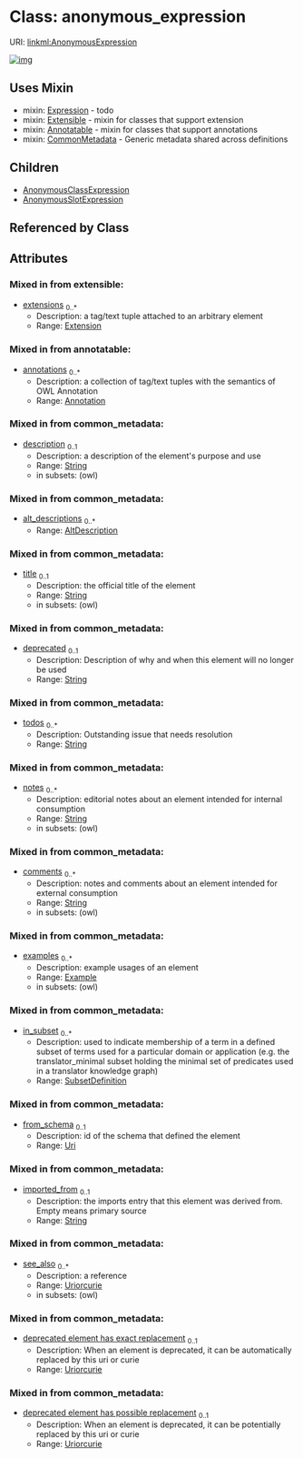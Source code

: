 
# Class: anonymous_expression




URI: [linkml:AnonymousExpression](https://w3id.org/linkml/AnonymousExpression)


[![img](https://yuml.me/diagram/nofunky;dir:TB/class/[SubsetDefinition],[Extension],[Extensible],[Expression],[Example],[CommonMetadata],[AnonymousSlotExpression],[AnonymousExpression&#124;description:string%20%3F;title:string%20%3F;deprecated:string%20%3F;todos:string%20*;notes:string%20*;comments:string%20*;from_schema:uri%20%3F;imported_from:string%20%3F;see_also:uriorcurie%20*;deprecated_element_has_exact_replacement:uriorcurie%20%3F;deprecated_element_has_possible_replacement:uriorcurie%20%3F]uses%20-.->[Expression],[AnonymousExpression]uses%20-.->[Extensible],[AnonymousExpression]uses%20-.->[Annotatable],[AnonymousExpression]uses%20-.->[CommonMetadata],[AnonymousExpression]^-[AnonymousSlotExpression],[AnonymousExpression]^-[AnonymousClassExpression],[AnonymousClassExpression],[Annotation],[Annotatable],[AltDescription])](https://yuml.me/diagram/nofunky;dir:TB/class/[SubsetDefinition],[Extension],[Extensible],[Expression],[Example],[CommonMetadata],[AnonymousSlotExpression],[AnonymousExpression&#124;description:string%20%3F;title:string%20%3F;deprecated:string%20%3F;todos:string%20*;notes:string%20*;comments:string%20*;from_schema:uri%20%3F;imported_from:string%20%3F;see_also:uriorcurie%20*;deprecated_element_has_exact_replacement:uriorcurie%20%3F;deprecated_element_has_possible_replacement:uriorcurie%20%3F]uses%20-.->[Expression],[AnonymousExpression]uses%20-.->[Extensible],[AnonymousExpression]uses%20-.->[Annotatable],[AnonymousExpression]uses%20-.->[CommonMetadata],[AnonymousExpression]^-[AnonymousSlotExpression],[AnonymousExpression]^-[AnonymousClassExpression],[AnonymousClassExpression],[Annotation],[Annotatable],[AltDescription])

## Uses Mixin

 *  mixin: [Expression](Expression.md) - todo
 *  mixin: [Extensible](Extensible.md) - mixin for classes that support extension
 *  mixin: [Annotatable](Annotatable.md) - mixin for classes that support annotations
 *  mixin: [CommonMetadata](CommonMetadata.md) - Generic metadata shared across definitions

## Children

 * [AnonymousClassExpression](AnonymousClassExpression.md)
 * [AnonymousSlotExpression](AnonymousSlotExpression.md)

## Referenced by Class


## Attributes


### Mixed in from extensible:

 * [extensions](extensions.md)  <sub>0..\*</sub>
     * Description: a tag/text tuple attached to an arbitrary element
     * Range: [Extension](Extension.md)

### Mixed in from annotatable:

 * [annotations](annotations.md)  <sub>0..\*</sub>
     * Description: a collection of tag/text tuples with the semantics of OWL Annotation
     * Range: [Annotation](Annotation.md)

### Mixed in from common_metadata:

 * [description](description.md)  <sub>0..1</sub>
     * Description: a description of the element's purpose and use
     * Range: [String](String.md)
     * in subsets: (owl)

### Mixed in from common_metadata:

 * [alt_descriptions](alt_descriptions.md)  <sub>0..\*</sub>
     * Range: [AltDescription](AltDescription.md)

### Mixed in from common_metadata:

 * [title](title.md)  <sub>0..1</sub>
     * Description: the official title of the element
     * Range: [String](String.md)
     * in subsets: (owl)

### Mixed in from common_metadata:

 * [deprecated](deprecated.md)  <sub>0..1</sub>
     * Description: Description of why and when this element will no longer be used
     * Range: [String](String.md)

### Mixed in from common_metadata:

 * [todos](todos.md)  <sub>0..\*</sub>
     * Description: Outstanding issue that needs resolution
     * Range: [String](String.md)

### Mixed in from common_metadata:

 * [notes](notes.md)  <sub>0..\*</sub>
     * Description: editorial notes about an element intended for internal consumption
     * Range: [String](String.md)
     * in subsets: (owl)

### Mixed in from common_metadata:

 * [comments](comments.md)  <sub>0..\*</sub>
     * Description: notes and comments about an element intended for external consumption
     * Range: [String](String.md)
     * in subsets: (owl)

### Mixed in from common_metadata:

 * [examples](examples.md)  <sub>0..\*</sub>
     * Description: example usages of an element
     * Range: [Example](Example.md)
     * in subsets: (owl)

### Mixed in from common_metadata:

 * [in_subset](in_subset.md)  <sub>0..\*</sub>
     * Description: used to indicate membership of a term in a defined subset of terms used for a particular domain or application (e.g. the translator_minimal subset holding the minimal set of predicates used in a translator knowledge graph)
     * Range: [SubsetDefinition](SubsetDefinition.md)

### Mixed in from common_metadata:

 * [from_schema](from_schema.md)  <sub>0..1</sub>
     * Description: id of the schema that defined the element
     * Range: [Uri](Uri.md)

### Mixed in from common_metadata:

 * [imported_from](imported_from.md)  <sub>0..1</sub>
     * Description: the imports entry that this element was derived from.  Empty means primary source
     * Range: [String](String.md)

### Mixed in from common_metadata:

 * [see_also](see_also.md)  <sub>0..\*</sub>
     * Description: a reference
     * Range: [Uriorcurie](Uriorcurie.md)
     * in subsets: (owl)

### Mixed in from common_metadata:

 * [deprecated element has exact replacement](deprecated_element_has_exact_replacement.md)  <sub>0..1</sub>
     * Description: When an element is deprecated, it can be automatically replaced by this uri or curie
     * Range: [Uriorcurie](Uriorcurie.md)

### Mixed in from common_metadata:

 * [deprecated element has possible replacement](deprecated_element_has_possible_replacement.md)  <sub>0..1</sub>
     * Description: When an element is deprecated, it can be potentially replaced by this uri or curie
     * Range: [Uriorcurie](Uriorcurie.md)
